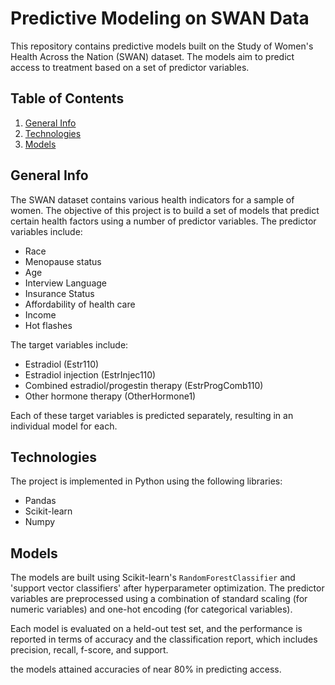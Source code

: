 # Predictive Modeling on SWAN Data

This repository contains predictive models built on the Study of Women's Health Across the Nation (SWAN) dataset. The models aim to predict access to treatment based on a set of predictor variables.

## Table of Contents
1. [General Info](#general-info)
2. [Technologies](#technologies)
3. [Models](#models)

## General Info

The SWAN dataset contains various health indicators for a sample of women. The objective of this project is to build a set of models that predict certain health factors using a number of predictor variables. The predictor variables include:

- Race
- Menopause status
- Age
- Interview Language
- Insurance Status
- Affordability of health care
- Income
- Hot flashes

The target variables include:

- Estradiol (Estr110)
- Estradiol injection (EstrInjec110)
- Combined estradiol/progestin therapy (EstrProgComb110)
- Other hormone therapy (OtherHormone1)

Each of these target variables is predicted separately, resulting in an individual model for each.

## Technologies

The project is implemented in Python using the following libraries:

- Pandas
- Scikit-learn
- Numpy

## Models

The models are built using Scikit-learn's `RandomForestClassifier` and 'support vector classifiers' after hyperparameter optimization. The predictor variables are preprocessed using a combination of standard scaling (for numeric variables) and one-hot encoding (for categorical variables).

Each model is evaluated on a held-out test set, and the performance is reported in terms of accuracy and the classification report, which includes precision, recall, f-score, and support.

the models attained accuracies of near 80% in predicting access.
